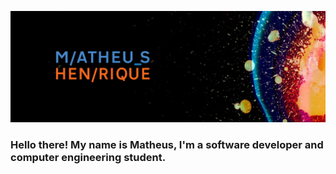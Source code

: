 ![Image Description](https://raw.githubusercontent.com/matthqs/matthqs/main/background-github-inrainbows.jpg)

### Hello there! My name is Matheus, I'm a software developer and computer engineering student.
